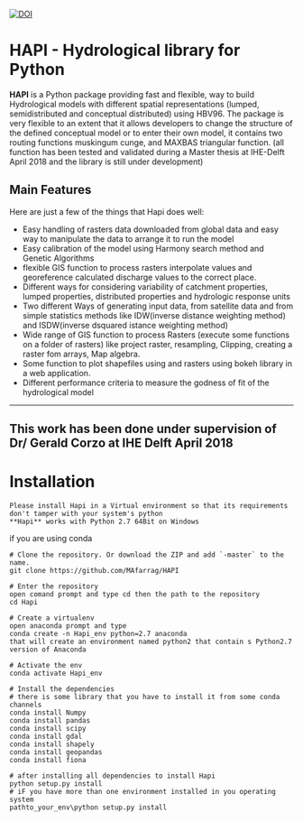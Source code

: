 [![DOI](https://zenodo.org/badge/DOI/10.5281/zenodo.2572035.svg)](https://doi.org/10.5281/zenodo.2572035)

HAPI - Hydrological library for Python 
=====================================================================
**HAPI** is a Python package providing fast and flexible, way to build Hydrological models with different spatial representations (lumped, semidistributed and conceptual distributed) using HBV96.
The package is very flexible to an extent that it allows developers to change the structure of the defined conceptual model or to enter
their own model, it contains two routing functions muskingum cunge, and MAXBAS triangular function.
(all function has been tested and validated during a Master thesis at IHE-Delft April 2018 and the library is still under development)


Main Features
-------------
Here are just a few of the things that Hapi does well:
  - Easy handling of rasters data downloaded from global data and easy way to
    manipulate the data to arrange it to run the model
  - Easy calibration of the model using Harmony search method and Genetic Algorithms
  - flexible GIS function to process rasters interpolate values and georeference 
    calculated discharge values to the correct place.
  - Different ways for considering variability of catchment properties, lumped properties,
    distributed properties and hydrologic response units
  - Two different Ways of generating input data, from satellite data and from simple statistics
    methods like IDW(inverse distance weighting method) and ISDW(inverse dsquared istance weighting method)
  - Wide range of GIS function to process Rasters (execute some functions on a folder of rasters) like 
    project raster, resampling, Clipping, creating a raster fom arrays, Map algebra.
  - Some function to plot shapefiles using and rasters using bokeh library in a web application.
  - Different performance criteria to measure the godness of fit of the hydrological model
  
-------------
This work has been done under supervision of Dr/ Gerald Corzo at IHE Delft April 2018
-------------




Installation
============
```
Please install Hapi in a Virtual environment so that its requirements don't tamper with your system's python
**Hapi** works with Python 2.7 64Bit on Windows
```

if you are using conda
```
# Clone the repository. Or download the ZIP and add `-master` to the name.
git clone https://github.com/MAfarrag/HAPI

# Enter the repository
open comand prompt and type cd then the path to the repository
cd Hapi

# Create a virtualenv
open anaconda prompt and type
conda create -n Hapi_env python=2.7 anaconda 
that will create an environment named python2 that contain s Python2.7 version of Anaconda 

# Activate the env
conda activate Hapi_env

# Install the dependencies
# there is some library that you have to install it from some conda channels
conda install Numpy
conda install pandas
conda install scipy
conda install gdal
conda install shapely
conda install geopandas
conda install fiona

# after installing all dependencies to install Hapi 
python setup.py install
# iF you have more than one environment installed in you operating system 
pathto_your_env\python setup.py install

```
